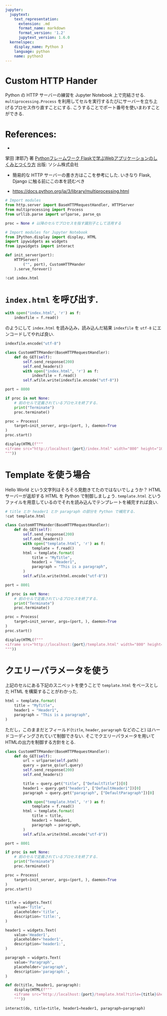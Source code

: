 ```yaml
---
jupyter:
  jupytext:
    text_representation:
      extension: .md
      format_name: markdown
      format_version: '1.2'
      jupytext_version: 1.6.0
  kernelspec:
    display_name: Python 3
    language: python
    name: python3
---
```


# Custom HTTP Hander

Python の HTTP サーバーの練習を Jupyter Notebook 上で完結させる.
`multiprocessing.Process` を利用してセルを実行するたびにサーバーを立ち上げるプロセス作り直すことにする.
こうすることでポート番号を使いまわすことができる.


# References:

- 
掌田 津耶乃 著 [Pythonフレームワーク
Flaskで学ぶWebアプリケーションのしくみとつくり方](https://www.socym.co.jp/book/1224) 出版: ソシム株式会社
  - 簡易的な HTTP サーバーの書き方はここを参考にした. いきなり Flask, Django に触る前にこの本を読むべき

- https://docs.python.org/ja/3/library/multiprocessing.html

```python
# Import modules
from http.server import BaseHTTPRequestHandler, HTTPServer
from multiprocessing import Process
from urllib.parse import urlparse, parse_qs

proc = None # 以降のセルでプロセスを指す識別子として活用する
```

```python
# Import modules for Jupyter Notebook
from IPython.display import display, HTML
import ipywidgets as widgets
from ipywidgets import interact
```

```python
def init_server(port):
    HTTPServer(
        ("", port), CustomHTTPHander
    ).serve_forever()
```

```python
!cat index.html
```

<!-- #region -->
# `index.html` を呼び出す.

```python
with open("index.html", 'r') as f:
    indexfile = f.read()
```

のようにして `index.html` を読み込み，読み込んだ結果 `indexfile` を `utf-8` にエンコードしてやれば良い.

```python
indexfile.encode("utf-8")
```
<!-- #endregion -->

```python
class CustomHTTPHander(BaseHTTPRequestHandler):
    def do_GET(self):
        self.send_response(200)
        self.end_headers()
        with open("index.html", 'r') as f:
            indexfile = f.read()
        self.wfile.write(indexfile.encode("utf-8"))

port = 8000

if proc is not None:
    # 前のセルで定義されているプロセスを終了する.
    print("Terminate")
    proc.terminate()

proc = Process(
    target=init_server, args=(port, ), daemon=True
)
proc.start()

display(HTML(f"""
<iframe src="http://localhost:{port}/index.html" width="800" height="100"></iframe>
"""))
```

# Template を使う場合

Hello World という文字列はそろそろ見飽きてたのではないでしょうか？
HTML サーバーが返却する HTML を Python で制御しましょう. `template.html` というファイルを用意しているのでそれを読み込んでテンプレートを補完すれば良い.

```python
# title とか header1 とか paragraph の部分を Python で補完する.
!cat template.html
```

```python
class CustomHTTPHander(BaseHTTPRequestHandler):
    def do_GET(self):
        self.send_response(200)
        self.end_headers()
        with open("template.html", 'r') as f:
            template = f.read()
        html = template.format(
            title = "MyTitle",
            header1 = "Header1",
            paragraph = "This is a paragraph",
        )
        self.wfile.write(html.encode("utf-8"))

port = 8001

if proc is not None:
    # 前のセルで定義されているプロセスを終了する.
    print("Terminate")
    proc.terminate()

proc = Process(
    target=init_server, args=(port, ), daemon=True
)
proc.start()

display(HTML(f"""
<iframe src="http://localhost:{port}/template.html" width="800" height="100"></iframe>
"""))
```

<!-- #region -->
# クエリーパラメータを使う

上記のセルにある下記のスニペットを使うことで `template.html` をベースとした HTML を構築することがわかった.

```python
html = template.format(
    title = "MyTitle",
    header1 = "Header1",
    paragraph = "This is a paragraph",
)
```

ただし，このままだとフィールド(`title`, `header`, `paragraph` などのこと) はハードコーディングされていて制御できない.
そこでクエリーパラメータを用いてHTMLの出力を制御する方針をとる.
<!-- #endregion -->

```python
class CustomHTTPHander(BaseHTTPRequestHandler):
    def do_GET(self):
        url = urlparse(self.path)
        query = parse_qs(url.query)
        self.send_response(200)
        self.end_headers()

        title = query.get("title", ["DefaultTitle"])[0]
        header1 = query.get("header1", ["DefaultHeader1"])[0]
        paragraph = query.get("paragraph", ["DefaultParagraph"])[0]

        with open("template.html", 'r') as f:
            template = f.read()
        html = template.format(
            title = title,
            header1 = header1,
            paragraph = paragraph,
        )
        self.wfile.write(html.encode("utf-8"))

port = 8001

if proc is not None:
    # 前のセルで定義されているプロセスを終了する.
    print("Terminate")
    proc.terminate()

proc = Process(
    target=init_server, args=(port, ), daemon=True
)
proc.start()

 
title = widgets.Text(
    value='Title',
    placeholder='title',
    description='title:',
)

header1 = widgets.Text(
    value='Header1',
    placeholder='header1',
    description='header1:',
)

paragraph = widgets.Text(
    value='Paragraph',
    placeholder='paragraph',
    description='paragraph:',
)

def do(title, header1, paragraph):
    display(HTML(f"""
    <iframe src="http://localhost:{port}/template.html?title={title}&header1={header1}&paragraph={paragraph}" width="800" height="200"></iframe>
    """))
    
interact(do, title=title, header1=header1, paragraph=paragraph)
```
